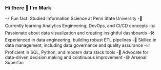 ### Hi there 👋 I'm Mark

-⚡ Fun fact: Studied Information Science at Penn State University
-🌱 Currently learning Analytics Engineering, DevOps, and CI/CD concepts
-📊 Passionate about data visualization and creating insightful dashboards
-🛠️ Experienced in data engineering, building robust ETL pipelines
-💾 Skilled in data management, including data governance and quality assurance
-📈 Proficient in SQL, Python, and modern data stack tools
-🔄 Advocate for data-driven decision making and continuous improvement
-😄 Arsenal Superfan



<!--
**mdzgithub/mdzgithub** is a ✨ _special_ ✨ repository because its `README.md` (this file) appears on your GitHub profile.

Here are some ideas to get you started:

- 🔭 I’m currently working on ...
- 🌱 I’m currently learning ...
- 👯 I’m looking to collaborate on ...
- 🤔 I’m looking for help with ...
- 💬 Ask me about ...
- 📫 How to reach me: ...
- 😄 Pronouns: ...
- ⚡ Fun fact: ...
-->
